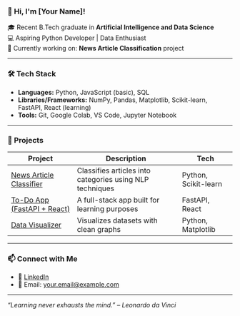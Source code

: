 ### 👋 Hi, I'm [Your Name]!

🎓 Recent B.Tech graduate in **Artificial Intelligence and Data Science**  
💻 Aspiring Python Developer | Data Enthusiast  
🚀 Currently working on: **News Article Classification** project

---

### 🛠️ Tech Stack
- **Languages:** Python, JavaScript (basic), SQL
- **Libraries/Frameworks:** NumPy, Pandas, Matplotlib, Scikit-learn, FastAPI, React (learning)
- **Tools:** Git, Google Colab, VS Code, Jupyter Notebook

---

### 📌 Projects

| Project | Description | Tech |
|--------|-------------|------|
| [News Article Classifier](https://github.com/yourusername/news-classification) | Classifies articles into categories using NLP techniques | Python, Scikit-learn |
| [To-Do App (FastAPI + React)](https://github.com/yourusername/fastapi-react-todo) | A full-stack app built for learning purposes | FastAPI, React |
| [Data Visualizer](https://github.com/yourusername/data-visualizer) | Visualizes datasets with clean graphs | Python, Matplotlib |

---

### 📫 Connect with Me

- 🔗 [LinkedIn](https://www.linkedin.com/in/your-profile)
- 💌 Email: your.email@example.com

---

*“Learning never exhausts the mind.” – Leonardo da Vinci*
